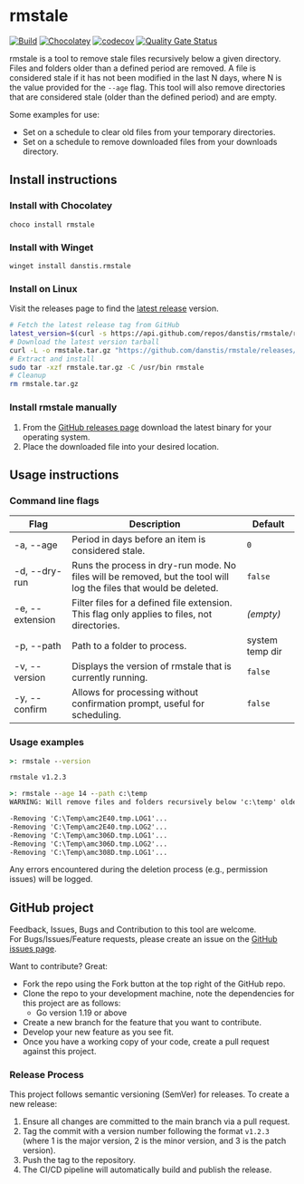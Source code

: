 # rmstale

[![Build](https://github.com/danstis/rmstale/workflows/Build/badge.svg)](https://github.com/danstis/rmstale/actions?query=workflow%3ABuild)
[![Chocolatey](https://img.shields.io/chocolatey/v/rmstale.svg)](https://chocolatey.org/packages/rmstale)
[![codecov](https://codecov.io/gh/danstis/rmstale/branch/master/graph/badge.svg)](https://codecov.io/gh/danstis/rmstale)
[![Quality Gate Status](https://sonarcloud.io/api/project_badges/measure?project=danstis_rmstale&metric=alert_status)](https://sonarcloud.io/dashboard?id=danstis_rmstale)

rmstale is a tool to remove stale files recursively below a given directory.  
Files and folders older than a defined period are removed.
A file is considered stale if it has not been modified in the last N days, where N is the value provided for the `--age` flag.
This tool will also remove directories that are considered stale (older than the defined period) and are empty.


Some examples for use:

* Set on a schedule to clear old files from your temporary directories.
* Set on a schedule to remove downloaded files from your downloads directory.

## Install instructions

### Install with Chocolatey

`choco install rmstale`

### Install with Winget

`winget install danstis.rmstale`

### Install on Linux

Visit the releases page to find the [latest release](https://github.com/danstis/rmstale/releases/latest) version.

```bash
# Fetch the latest release tag from GitHub
latest_version=$(curl -s https://api.github.com/repos/danstis/rmstale/releases/latest | grep -Po '"tag_name": "\K.*?(?=")')
# Download the latest version tarball
curl -L -o rmstale.tar.gz "https://github.com/danstis/rmstale/releases/download/$latest_version/rmstale_${latest_version#v}_linux_amd64.tar.gz"
# Extract and install
sudo tar -xzf rmstale.tar.gz -C /usr/bin rmstale
# Cleanup
rm rmstale.tar.gz
```

### Install rmstale manually

1. From the [GitHub releases page](https://github.com/danstis/rmstale/releases) download the latest binary for your operating system.
2. Place the downloaded file into your desired location.

## Usage instructions

### Command line flags

| Flag            | Description                                                                                                                    | Default |
| --------------- | ------------------------------------------------------------------------------------------------------------------------------ | ------- |
| -a, --age       | Period in days before an item is considered stale.                                                                             | `0` |
| -d, --dry-run   | Runs the process in dry-run mode. No files will be removed, but the tool will log the files that would be deleted.              | `false` |
| -e, --extension | Filter files for a defined file extension. This flag only applies to files, not directories.                                   | *(empty)* |
| -p, --path      | Path to a folder to process.                                                                                                    | system temp dir |
| -v, --version   | Displays the version of rmstale that is currently running.                                                                     | `false` |
| -y, --confirm   | Allows for processing without confirmation prompt, useful for scheduling.                                                      | `false` |

### Usage examples

```cmd
>: rmstale --version

rmstale v1.2.3
```

```cmd
>: rmstale --age 14 --path c:\temp
WARNING: Will remove files and folders recursively below 'c:\temp' older than 14 days. Continue?: y

-Removing 'C:\Temp\amc2E40.tmp.LOG1'...
-Removing 'C:\Temp\amc2E40.tmp.LOG2'...
-Removing 'C:\Temp\amc306D.tmp.LOG1'...
-Removing 'C:\Temp\amc306D.tmp.LOG2'...
-Removing 'C:\Temp\amc308D.tmp.LOG1'...
```

Any errors encountered during the deletion process (e.g., permission issues) will be logged.

## GitHub project

Feedback, Issues, Bugs and Contribution to this tool are welcome.  
For Bugs/Issues/Feature requests, please create an issue on the [GitHub issues page](https://github.com/danstis/rmstale/issues).

Want to contribute? Great:

* Fork the repo using the Fork button at the top right of the GitHub repo.
* Clone the repo to your development machine, note the dependencies for this project are as follows:
  * Go version 1.19 or above
* Create a new branch for the feature that you want to contribute.
* Develop your new feature as you see fit.
* Once you have a working copy of your code, create a pull request against this project.

### Release Process

This project follows semantic versioning (SemVer) for releases. To create a new release:

1. Ensure all changes are committed to the main branch via a pull request.
2. Tag the commit with a version number following the format `v1.2.3` (where 1 is the major version, 2 is the minor version, and 3 is the patch version).
3. Push the tag to the repository.
4. The CI/CD pipeline will automatically build and publish the release.
